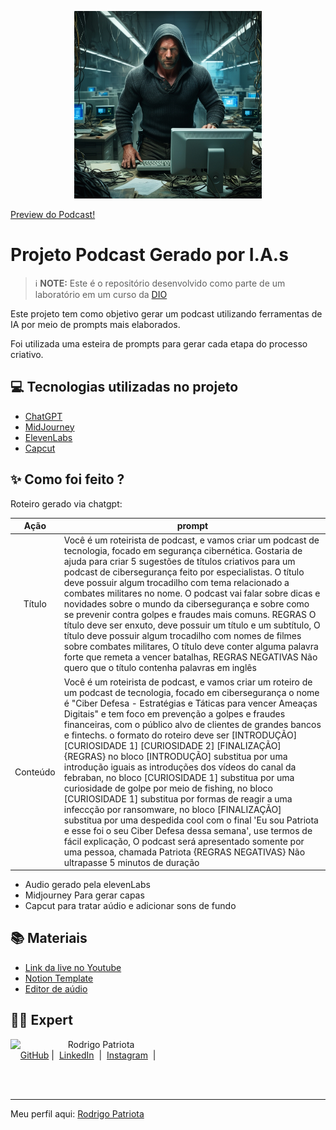 <p align="center">
<img 
    src="./assets/capa.jpg"
    width="300"
/>
</p>

<a href="https://github.com/rwpatriota/prompts-for-podcast-generate-by-ia/output/podcast-ciber-defesa.mp3"> Preview do Podcast! </a>

# Projeto Podcast Gerado por I.A.s


 > ℹ️ **NOTE:** Este é o repositório desenvolvido como parte de um laboratório em um curso da [DIO](https://dio.me)

Este projeto tem como objetivo gerar um podcast utilizando ferramentas de IA por meio de prompts mais elaborados.

Foi utilizada uma esteira de prompts para gerar cada etapa do processo criativo.

## 💻 Tecnologias utilizadas no projeto

- [ChatGPT](https://chat.openai.com/) 
- [MidJourney](https://www.midjourney.com/app/)
- [ElevenLabs](https://beta.elevenlabs.io/)
- [Capcut](https://www.capcut.com/pt-br/)

## ✨ Como foi feito ?

Roteiro gerado via chatgpt:

|  Ação  | prompt                                                                                 |
| :----: | -------------------------------------------------------------------------------------- |
| Título | Você é um roteirista de podcast, e vamos criar um podcast de tecnologia, focado em segurança cibernética. Gostaria de ajuda para criar 5 sugestões de títulos criativos para um podcast de cibersegurança feito por especialistas. O título deve possuir algum trocadilho com tema relacionado a combates militares no nome. O podcast vai falar sobre dicas e novidades sobre o mundo da cibersegurança e sobre como se prevenir contra golpes e fraudes mais comuns. REGRAS O título deve ser enxuto, deve possuir um título e um subtítulo, O título deve possuir algum trocadilho com nomes de filmes sobre combates militares, O título deve conter alguma palavra forte que remeta a vencer batalhas, REGRAS NEGATIVAS Não quero que o título contenha palavras em inglês|
| Conteúdo | Você é um roteirista de podcast, e vamos criar um  roteiro de um podcast de tecnologia, focado em cibersegurança o nome é "Ciber Defesa - Estratégias e Táticas para vencer Ameaças Digitais" e tem foco em prevenção a golpes e fraudes financeiras,  com o público alvo de clientes de grandes bancos e fintechs. o formato do roteiro deve ser [INTRODUÇÃO] [CURIOSIDADE 1] [CURIOSIDADE 2] [FINALIZAÇÃO] {REGRAS} no bloco [INTRODUÇÃO] substitua por uma introdução iguais as introduções dos vídeos do canal da febraban, no bloco [CURIOSIDADE 1] substitua por uma curiosidade de golpe por meio de fishing, no bloco [CURIOSIDADE 1] substitua por formas de reagir a  uma infeccção por ransomware, no bloco [FINALIZAÇÃO] substitua por uma despedida cool com o final 'Eu sou Patriota e esse foi o seu Ciber Defesa dessa semana', use termos de fácil explicação, O podcast será apresentado somente por uma pessoa, chamada Patriota {REGRAS NEGATIVAS} Não ultrapasse 5 minutos de duração|

- Audio gerado pela elevenLabs
- Midjourney Para gerar capas
- Capcut para tratar aúdio e adicionar sons de fundo

## 📚 Materiais

- [Link da live no Youtube](https://www.youtube.com)
- [Notion Template](https://helpful-jump-17b.notion.site/PAS-Podcast-AI-Studio-210489e15d7a4a73b743bb159e45d06f?pvs=4)
- [Editor de aúdio](https://www.capcut.com/editor?from_page=landing_page&__action_from=picture_V%C3%ADdeos%20profissionais%20em%20minutos,%20n%C3%A3o%20em%20horas.)


## 👨‍💻 Expert

<p>
    <img 
      align=left 
      margin=10 
      width=80 
      src="https://avatars.githubusercontent.com/u/35613819"
    />
    <p>&nbsp&nbsp&nbspRodrigo Patriota<br>
    &nbsp&nbsp&nbsp
    <a href="https://github.com/rwpatriota">
    GitHub</a>&nbsp;|&nbsp;
    <a href="https://linkedin.com/in/rodrigo-patriota-8356a923">
    LinkedIn</a>
    &nbsp;|&nbsp;
    <a href="https://www.instagram.com/rodrigo__patriota/">
    Instagram</a>
&nbsp;|&nbsp;</p>
</p>
<br/><br/>
<p>

---

Meu perfil aqui: [Rodrigo Patriota](https://github.com/rwpatriota)
